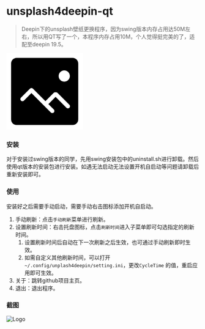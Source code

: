 # unsplash4deepin-qt
>  Deepin下的unsplash壁纸更换程序，因为swing版本内存占用达50M左右，所以用QT写了一个，本程序内存占用10M，个人觉得挺完美的了，适配至deepin 19.5。


![Logo](https://github.com/shansb/unsplash4Deepin/blob/master/unsplash4Deepin/src/resource/Taskbar.png?raw=true)


### 安装

对于安装过swing版本的同学，先用swing安装包中的uninstall.sh进行卸载。然后使用qt版本的安装包进行安装。如遇无法启动无法设置开机自启动等问题请卸载后重新安装即可。

### 使用

安装好之后需要手动启动，需要手动右击图标添加开机自启动。

1. 手动刷新：点击`手动刷新`菜单进行刷新。
2. 设置刷新时间：右击托盘图标，点击`刷新时间`进入子菜单即可勾选指定的刷新时间。
   1. 设置刷新时间后自动在下一次刷新之后生效，也可通过手动刷新即时生效。
   2. 如需自定义其他刷新时间，可以打开`~/.config/unplash4deepin/setting.ini`，更改`CycleTime` 的值，重启应用即可生效。
3. 关于：跳转github项目主页。
4. 退出：退出程序。

### 截图

![Logo](https://github.com/shansb/unsplash4deepin-qt/blob/master/screenshot.png?raw=true)